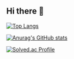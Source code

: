 ## Hi there 👋

<!--
**Song-Hyunsub/Song-Hyunsub** is a ✨ _special_ ✨ repository because its `README.md` (this file) appears on your GitHub profile.

Here are some ideas to get you started:

- 🔭 I’m currently working on ...
- 🌱 I’m currently learning ...
- 👯 I’m looking to collaborate on ...
- 🤔 I’m looking for help with ...
- 💬 Ask me about ...
- 📫 How to reach me: ...
- 😄 Pronouns: ...
- ⚡ Fun fact: ...
-->

[![Top Langs](https://github-readme-stats.vercel.app/api/top-langs/?username=Song-Hyunsub)](https://github.com/anuraghazra/github-readme-stats)

[![Anurag's GitHub stats](https://github-readme-stats.vercel.app/api?username=Song-Hyunsub)](https://github.com/anuraghazra/github-readme-stats)

[![Solved.ac Profile](http://mazassumnida.wtf/api/v2/generate_badge?boj=shs2101)](https://solved.ac/shs2101/)
